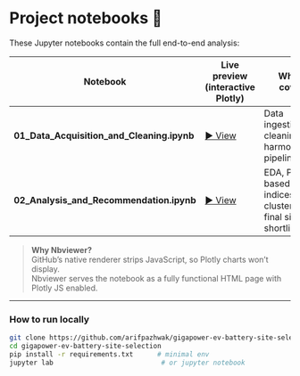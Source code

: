 # Project notebooks 📓

These Jupyter notebooks contain the full end-to-end analysis:

| Notebook | Live preview (interactive Plotly) | What it covers |
|-----------|------------------------------------|----------------|
| **01_Data_Acquisition_and_Cleaning.ipynb** | [▶ View](https://nbviewer.org/github/arifpazhwak/gigapower-ev-battery-site-selection/blob/207ed1b5a45b69f44aff08c0f91100973da0729b/notebooks/01_Data_Acquisition_and_Cleaning.ipynb) | Data ingestion, cleaning & harmonisation pipeline |
| **02_Analysis_and_Recommendation.ipynb**   | [▶ View](https://nbviewer.org/github/arifpazhwak/gigapower-ev-battery-site-selection/blob/207ed1b5a45b69f44aff08c0f91100973da0729b/notebooks/02_Analysis_and_Recommendation.ipynb) | EDA, PCA-based indices, clustering & final site shortlist |

> **Why Nbviewer?**  
> GitHub’s native renderer strips JavaScript, so Plotly charts won’t display.  
> Nbviewer serves the notebook as a fully functional HTML page with Plotly JS enabled.

---

### How to run locally

```bash
git clone https://github.com/arifpazhwak/gigapower-ev-battery-site-selection.git
cd gigapower-ev-battery-site-selection
pip install -r requirements.txt      # minimal env
jupyter lab                           # or jupyter notebook
